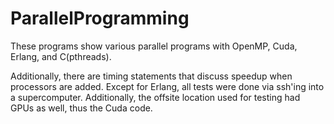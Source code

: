 # ParallelProgramming

These programs show various parallel programs with OpenMP, Cuda, Erlang, and C(pthreads). 

Additionally, there are timing statements that discuss speedup when processors are added. Except for Erlang, all tests were done via ssh'ing into a supercomputer. Additionally, the offsite location used for testing had GPUs as well, thus the Cuda code. 

